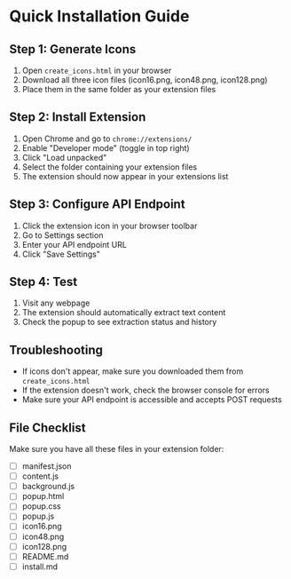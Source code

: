 # Quick Installation Guide

## Step 1: Generate Icons
1. Open `create_icons.html` in your browser
2. Download all three icon files (icon16.png, icon48.png, icon128.png)
3. Place them in the same folder as your extension files

## Step 2: Install Extension
1. Open Chrome and go to `chrome://extensions/`
2. Enable "Developer mode" (toggle in top right)
3. Click "Load unpacked"
4. Select the folder containing your extension files
5. The extension should now appear in your extensions list

## Step 3: Configure API Endpoint
1. Click the extension icon in your browser toolbar
2. Go to Settings section
3. Enter your API endpoint URL
4. Click "Save Settings"

## Step 4: Test
1. Visit any webpage
2. The extension should automatically extract text content
3. Check the popup to see extraction status and history

## Troubleshooting
- If icons don't appear, make sure you downloaded them from `create_icons.html`
- If the extension doesn't work, check the browser console for errors
- Make sure your API endpoint is accessible and accepts POST requests

## File Checklist
Make sure you have all these files in your extension folder:
- [ ] manifest.json
- [ ] content.js
- [ ] background.js
- [ ] popup.html
- [ ] popup.css
- [ ] popup.js
- [ ] icon16.png
- [ ] icon48.png
- [ ] icon128.png
- [ ] README.md
- [ ] install.md

